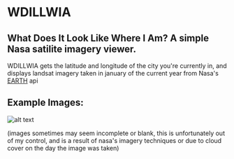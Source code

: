 # WDILLWIA
## What Does It Look Like Where I Am? A simple Nasa satilite imagery viewer.
WDILLWIA gets the latitude and longitude of the city you're currently in, and displays landsat imagery taken in january of the current year from Nasa's [EARTH](https://api.nasa.gov/) api

## Example Images:
![alt text](https://i.ibb.co/KxqxCfm/Screenshot-2024-12-16-at-2-00-13-PM.png)

(images sometimes may seem incomplete or blank, this is unfortunately out of my control, and is a result of nasa's imagery techniques or due to cloud cover on the day the image was taken)
